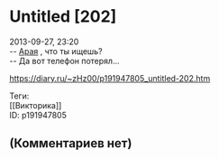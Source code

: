Untitled [202]
==============

  
2013-09-27, 23:20  
 --  [Арая](http://i018.radikal.ru/1309/ec/ec8d5109e57c.jpg)  , что ты ищешь?   
 -- Да вот телефон потерял...   
  
<https://diary.ru/~zHz00/p191947805_untitled-202.htm>  
  
Теги:  
[[Викторика]]  
ID: p191947805  


(Комментариев нет)
------------------